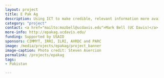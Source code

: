 ```yaml
---
layout: project
title: E Pak Ag
description: Using ICT to make credible, relevant information more available to those helping farmers in Pakistan
category: "project"
contact: <a href="mailto:mozbell@ucdavis.edu">Mark Bell (UC Davis)</a>
more-info: http://epakag.ucdavis.edu/
funding: Supported by USAID
sponsors: CIMMYT, IRRI, ILRI, AVRDC and PARC
image: /media/projects/epakag/project_banner
image-caption: Photo credit: Steven Asercion
permalink: /projects/epakag
tags:
- Pakistan

---
```

